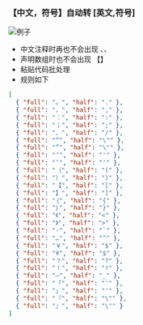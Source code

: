 ### 【中文，符号】自动转 [英文,符号]

![例子](https://github.com/gimjin/banjiao/blob/main/example.gif?raw=true)

- 中文注释时再也不会出现 、、
- 声明数组时也不会出现 【】
- 粘贴代码批处理
- 规则如下

```JSON
[
  { "full": "。", "half": "." },
  { "full": "，", "half": "," },
  { "full": "：", "half": ":" },
  { "full": "；", "half": ";" },
  { "full": "、", "half": "/" },
  { "full": "“", "half": "\"" },
  { "full": "”", "half": "\"" },
  { "full": "‘", "half": "'" },
  { "full": "’", "half": "'" },
  { "full": "（", "half": "(" },
  { "full": "）", "half": ")" },
  { "full": "【", "half": "[" },
  { "full": "】", "half": "]" },
  { "full": "｛", "half": "{" },
  { "full": "｝", "half": "}" },
  { "full": "《", "half": "<" },
  { "full": "》", "half": ">" },
  { "full": "·", "half": "`" },
  { "full": "…", "half": "^" },
  { "full": "￥", "half": "$" },
  { "full": "¥", "half": "$" },
  { "full": "？", "half": "?" },
  { "full": "！", "half": "!" },
  { "full": "—", "half": "_" },
  { "full": "「", "half": "'" },
  { "full": "」", "half": "'" },
  { "full": "『", "half": "\"" },
  { "full": "』", "half": "\"" }
]
```
